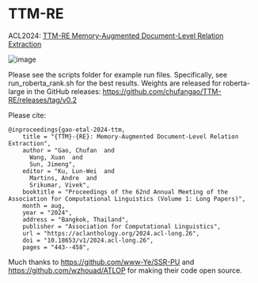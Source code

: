 # TTM-RE
ACL2024: [TTM-RE Memory-Augmented Document-Level Relation Extraction](https://aclanthology.org/2024.acl-long.26/)

![image](https://github.com/user-attachments/assets/68cbbfb7-d0ed-478e-8f63-5e2240dca5da)

Please see the scripts folder for example run files. 
Specifically, see run_roberta_rank.sh for the best results.
Weights are released for roberta-large in the GitHub releases: https://github.com/chufangao/TTM-RE/releases/tag/v0.2

Please cite: 
```
@inproceedings{gao-etal-2024-ttm,
    title = "{TTM}-{RE}: Memory-Augmented Document-Level Relation Extraction",
    author = "Gao, Chufan  and
      Wang, Xuan  and
      Sun, Jimeng",
    editor = "Ku, Lun-Wei  and
      Martins, Andre  and
      Srikumar, Vivek",
    booktitle = "Proceedings of the 62nd Annual Meeting of the Association for Computational Linguistics (Volume 1: Long Papers)",
    month = aug,
    year = "2024",
    address = "Bangkok, Thailand",
    publisher = "Association for Computational Linguistics",
    url = "https://aclanthology.org/2024.acl-long.26",
    doi = "10.18653/v1/2024.acl-long.26",
    pages = "443--458",
```

Much thanks to https://github.com/www-Ye/SSR-PU and https://github.com/wzhouad/ATLOP for making their code open source.
